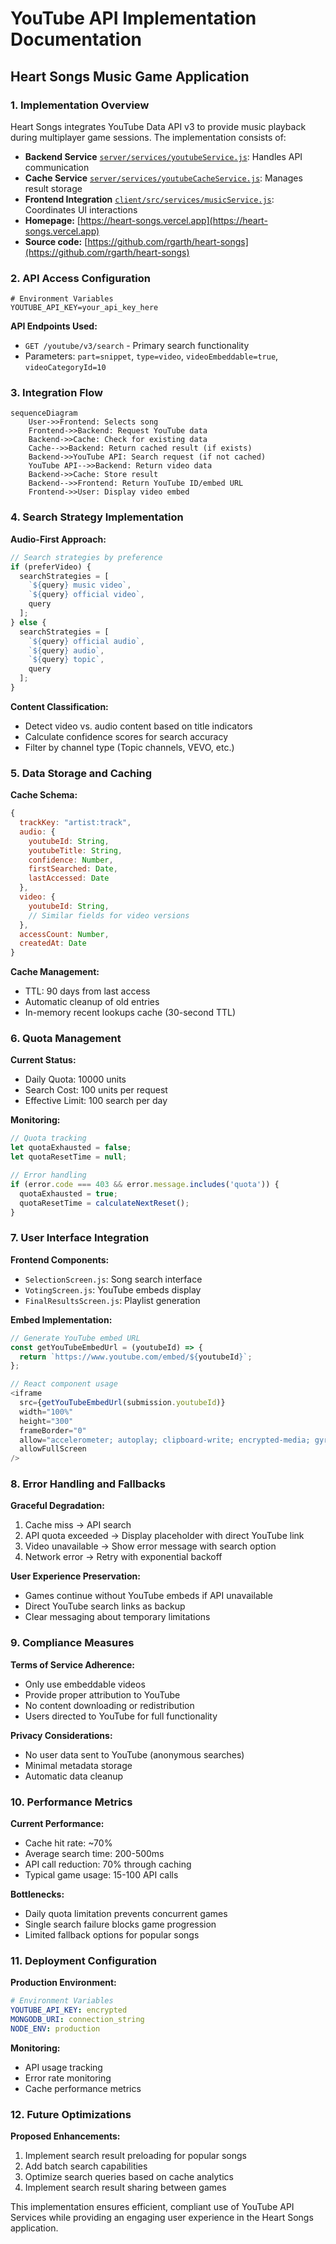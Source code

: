 # YouTube API Implementation Documentation
## Heart Songs Music Game Application

### 1. Implementation Overview

Heart Songs integrates YouTube Data API v3 to provide music playback during multiplayer game sessions. The implementation consists of:

- **Backend Service** [`server/services/youtubeService.js`](https://github.com/rgarth/heart-songs/blob/main/server/services/youtubeService.js): Handles API communication
- **Cache Service** [`server/services/youtubeCacheService.js`](https://github.com/rgarth/heart-songs/blob/main/server/services/youtubeCacheService.js): Manages result storage
- **Frontend Integration** [`client/src/services/musicService.js`](https://github.com/rgarth/heart-songs/blob/main/client/src/services/musicService.js): Coordinates UI interactions
- **Homepage:** [https://heart-songs.vercel.app](https://heart-songs.vercel.app)
- **Source code:** [https://github.com/rgarth/heart-songs](https://github.com/rgarth/heart-songs)

### 2. API Access Configuration

```env
# Environment Variables
YOUTUBE_API_KEY=your_api_key_here
```

**API Endpoints Used:**
- `GET /youtube/v3/search` - Primary search functionality
- Parameters: `part=snippet`, `type=video`, `videoEmbeddable=true`, `videoCategoryId=10`

### 3. Integration Flow

```mermaid
sequenceDiagram
    User->>Frontend: Selects song
    Frontend->>Backend: Request YouTube data
    Backend->>Cache: Check for existing data
    Cache-->>Backend: Return cached result (if exists)
    Backend->>YouTube API: Search request (if not cached)
    YouTube API-->>Backend: Return video data
    Backend->>Cache: Store result
    Backend-->>Frontend: Return YouTube ID/embed URL
    Frontend->>User: Display video embed
```

### 4. Search Strategy Implementation

**Audio-First Approach:**
```javascript
// Search strategies by preference
if (preferVideo) {
  searchStrategies = [
    `${query} music video`,
    `${query} official video`,
    query
  ];
} else {
  searchStrategies = [
    `${query} official audio`,
    `${query} audio`,
    `${query} topic`,
    query
  ];
}
```

**Content Classification:**
- Detect video vs. audio content based on title indicators
- Calculate confidence scores for search accuracy
- Filter by channel type (Topic channels, VEVO, etc.)

### 5. Data Storage and Caching

**Cache Schema:**
```javascript
{
  trackKey: "artist:track",
  audio: {
    youtubeId: String,
    youtubeTitle: String,
    confidence: Number,
    firstSearched: Date,
    lastAccessed: Date
  },
  video: {
    youtubeId: String,
    // Similar fields for video versions
  },
  accessCount: Number,
  createdAt: Date
}
```

**Cache Management:**
- TTL: 90 days from last access
- Automatic cleanup of old entries
- In-memory recent lookups cache (30-second TTL)

### 6. Quota Management

**Current Status:**
- Daily Quota: 10000 units
- Search Cost: 100 units per request
- Effective Limit: 100 search per day

**Monitoring:**
```javascript
// Quota tracking
let quotaExhausted = false;
let quotaResetTime = null;

// Error handling
if (error.code === 403 && error.message.includes('quota')) {
  quotaExhausted = true;
  quotaResetTime = calculateNextReset();
}
```

### 7. User Interface Integration

**Frontend Components:**
- `SelectionScreen.js`: Song search interface
- `VotingScreen.js`: YouTube embeds display
- `FinalResultsScreen.js`: Playlist generation

**Embed Implementation:**
```javascript
// Generate YouTube embed URL
const getYouTubeEmbedUrl = (youtubeId) => {
  return `https://www.youtube.com/embed/${youtubeId}`;
};

// React component usage
<iframe 
  src={getYouTubeEmbedUrl(submission.youtubeId)}
  width="100%" 
  height="300"
  frameBorder="0" 
  allow="accelerometer; autoplay; clipboard-write; encrypted-media; gyroscope; picture-in-picture" 
  allowFullScreen
/>
```

### 8. Error Handling and Fallbacks

**Graceful Degradation:**
1. Cache miss → API search
2. API quota exceeded → Display placeholder with direct YouTube link
3. Video unavailable → Show error message with search option
4. Network error → Retry with exponential backoff

**User Experience Preservation:**
- Games continue without YouTube embeds if API unavailable
- Direct YouTube search links as backup
- Clear messaging about temporary limitations

### 9. Compliance Measures

**Terms of Service Adherence:**
- Only use embeddable videos
- Provide proper attribution to YouTube
- No content downloading or redistribution
- Users directed to YouTube for full functionality

**Privacy Considerations:**
- No user data sent to YouTube (anonymous searches)
- Minimal metadata storage
- Automatic data cleanup

### 10. Performance Metrics

**Current Performance:**
- Cache hit rate: ~70%
- Average search time: 200-500ms
- API call reduction: 70% through caching
- Typical game usage: 15-100 API calls

**Bottlenecks:**
- Daily quota limitation prevents concurrent games
- Single search failure blocks game progression
- Limited fallback options for popular songs

### 11. Deployment Configuration

**Production Environment:**
```yaml
# Environment Variables
YOUTUBE_API_KEY: encrypted
MONGODB_URI: connection_string
NODE_ENV: production
```

**Monitoring:**
- API usage tracking
- Error rate monitoring
- Cache performance metrics

### 12. Future Optimizations

**Proposed Enhancements:**
1. Implement search result preloading for popular songs
2. Add batch search capabilities
3. Optimize search queries based on cache analytics
4. Implement search result sharing between games

This implementation ensures efficient, compliant use of YouTube API Services while providing an engaging user experience in the Heart Songs application.
